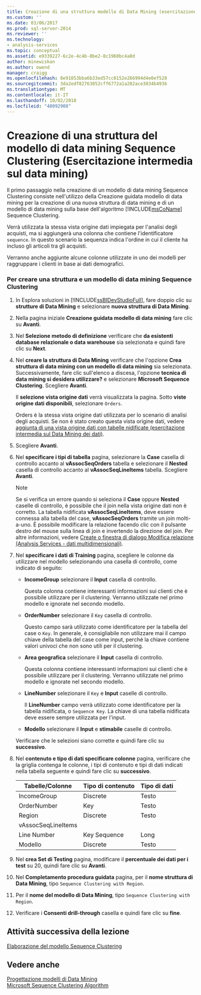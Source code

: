 ```yaml
---
title: Creazione di una struttura modello di Data Mining (esercitazione intermedia di Data Mining) Sequence Clustering | Microsoft Docs
ms.custom: ''
ms.date: 03/06/2017
ms.prod: sql-server-2014
ms.reviewer: ''
ms.technology:
- analysis-services
ms.topic: conceptual
ms.assetid: e9339227-6c2e-4c4b-8be2-8c1960bc4a8d
author: minewiskan
ms.author: owend
manager: craigg
ms.openlocfilehash: 8e91853bba6b33ed57cc0152e266994d4e0ef528
ms.sourcegitcommit: 3da2edf82763852cff6772a1a282ace3034b4936
ms.translationtype: MT
ms.contentlocale: it-IT
ms.lasthandoff: 10/02/2018
ms.locfileid: "48092908"
---
```

# <a name="creating-a-sequence-clustering-mining-model-structure-intermediate-data-mining-tutorial"></a>Creazione di una struttura del modello di data mining Sequence Clustering (Esercitazione intermedia sul data mining)
  Il primo passaggio nella creazione di un modello di data mining Sequence Clustering consiste nell'utilizzo della Creazione guidata modello di data mining per la creazione di una nuova struttura di data mining e di un modello di data mining sulla base dell'algoritmo [!INCLUDE[msCoName](../includes/msconame-md.md)] Sequence Clustering.  
  
 Verrà utilizzata la stessa vista origine dati impiegata per l'analisi degli acquisti, ma si aggiungerà una colonna che contiene l'identificatore `sequence`. In questo scenario la sequenza indica l'ordine in cui il cliente ha incluso gli articoli tra gli acquisti.  
  
 Verranno anche aggiunte alcune colonne utilizzate in uno dei modelli per raggruppare i clienti in base ai dati demografici.  
  
### <a name="to-create-a-sequence-clustering-structure-and-model"></a>Per creare una struttura e un modello di data mining Sequence Clustering  
  
1.  In Esplora soluzioni in [!INCLUDE[ssBIDevStudioFull](../includes/ssbidevstudiofull-md.md)], fare doppio clic su **strutture di Data Mining** e selezionare **nuova struttura di Data Mining**.  
  
2.  Nella pagina iniziale **Creazione guidata modello di data mining** fare clic su **Avanti**.  
  
3.  Nel **Selezione metodo di definizione** verificare che **da esistenti database relazionale o data warehouse** sia selezionata e quindi fare clic su **Next**.  
  
4.  Nel **creare la struttura di Data Mining** verificare che l'opzione **Crea struttura di data mining con un modello di data mining** sia selezionata. Successivamente, fare clic sull'elenco a discesa, l'opzione **tecnica di data mining si desidera utilizzare?** e selezionare **Microsoft Sequence Clustering**. Scegliere **Avanti**.  
  
     Il **selezione vista origine dati** verrà visualizzata la pagina. Sotto **viste origine dati disponibili**, selezionare `Orders`.  
  
     Orders è la stessa vista origine dati utilizzata per lo scenario di analisi degli acquisti. Se non è stato creato questa vista origine dati, vedere [aggiunta di una vista origine dati con tabelle nidificate &#40;esercitazione intermedia sul Data Mining dei dati&#41;](../../2014/tutorials/adding-a-data-source-view-with-nested-tables-intermediate-data-mining-tutorial.md).  
  
5.  Scegliere **Avanti**.  
  
6.  Nel **specificare i tipi di tabella** pagina, selezionare la **Case** casella di controllo accanto al **vAssocSeqOrders** tabella e selezionare il **Nested** casella di controllo accanto al **vAssocSeqLineItems** tabella. Scegliere **Avanti**.  
  
    > [!NOTE]  
    >  Se si verifica un errore quando si seleziona il **Case** oppure **Nested** caselle di controllo, è possibile che il join nella vista origine dati non è corretto. La tabella nidificata **vAssocSeqLineItems**, deve essere connessa alla tabella del case, **vAssocSeqOrders** tramite un join molti-a-uno. È possibile modificare la relazione facendo clic con il pulsante destro del mouse sulla linea di join e invertendo la direzione del join. Per altre informazioni, vedere [Create o finestra di dialogo Modifica relazione &#40;Analysis Services - dati multidimensionali&#41;](../../2014/analysis-services/create-or-edit-relationship-dialog-box-analysis-services-multidimensional-data.md).  
  
7.  Nel **specificare i dati di Training** pagina, scegliere le colonne da utilizzare nel modello selezionando una casella di controllo, come indicato di seguito:  
  
    -   **IncomeGroup** selezionare il **Input** casella di controllo.  
  
         Questa colonna contiene interessanti informazioni sui clienti che è possibile utilizzare per il clustering. Verranno utilizzate nel primo modello e ignorate nel secondo modello.  
  
    -   **OrderNumber** selezionare il `Key` casella di controllo.  
  
         Questo campo sarà utilizzato come identificatore per la tabella del case o `Key`. In generale, è consigliabile non utilizzare mai il campo chiave della tabella del case come input, perché la chiave contiene valori univoci che non sono utili per il clustering.  
  
    -   **Area geografica** selezionare il **Input** casella di controllo.  
  
         Questa colonna contiene interessanti informazioni sui clienti che è possibile utilizzare per il clustering. Verranno utilizzate nel primo modello e ignorate nel secondo modello.  
  
    -   **LineNumber** selezionare il `Key` e **Input** caselle di controllo.  
  
         Il **LineNumber** campo verrà utilizzato come identificatore per la tabella nidificata, o `Sequence Key`. La chiave di una tabella nidificata deve essere sempre utilizzata per l'input.  
  
    -   **Modello** selezionare il **Input** e **stimabile** caselle di controllo.  
  
     Verificare che le selezioni siano corrette e quindi fare clic su **successivo**.  
  
8.  Nel **contenuto e tipo di dati specificare colonne** pagina, verificare che la griglia contenga le colonne, i tipi di contenuto e tipi di dati indicati nella tabella seguente e quindi fare clic su **successivo**.  
  
    |Tabelle/Colonne|Tipo di contenuto|Tipo di dati|  
    |---------------------|------------------|---------------|  
    |IncomeGroup|Discrete|Testo|  
    |OrderNumber|Key|Testo|  
    |Region|Discrete|Testo|  
    |vAssocSeqLineItems|||  
    |Line Number|Key Sequence|Long|  
    |Modello|Discrete|Testo|  
  
9. Nel **crea Set di Testing** pagina, modificare il **percentuale dei dati per i test** su 20, quindi fare clic su **Avanti**.  
  
10. Nel **Completamento procedura guidata** pagina, per il **nome struttura di Data Mining**, tipo `Sequence Clustering with Region`.  
  
11. Per il **nome del modello di Data Mining**, tipo `Sequence Clustering with Region`.  
  
12. Verificare i **Consenti drill-through** casella e quindi fare clic su **fine**.  
  
## <a name="next-task-in-lesson"></a>Attività successiva della lezione  
 [Elaborazione del modello Sequence Clustering](../../2014/tutorials/processing-the-sequence-clustering-model.md)  
  
## <a name="see-also"></a>Vedere anche  
 [Progettazione modelli di Data Mining](../../2014/analysis-services/data-mining/data-mining-designer.md)   
 [Microsoft Sequence Clustering Algorithm](../../2014/analysis-services/data-mining/microsoft-sequence-clustering-algorithm.md)  
  
  

